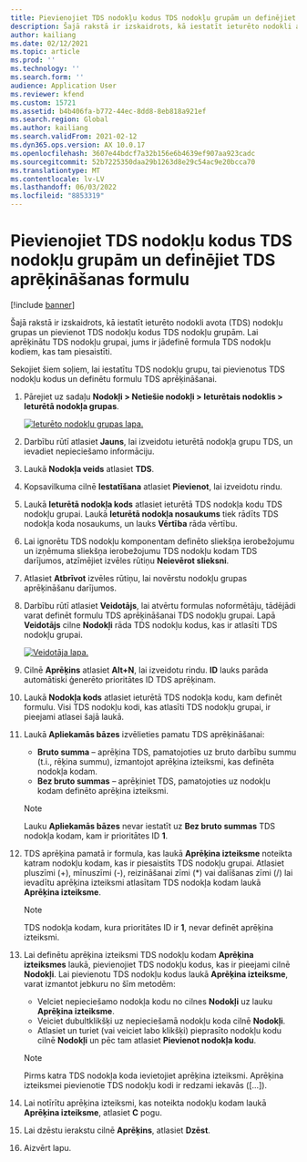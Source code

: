 ```yaml
---
title: Pievienojiet TDS nodokļu kodus TDS nodokļu grupām un definējiet TDS aprēķināšanas formulu
description: Šajā rakstā ir izskaidrots, kā iestatīt ieturēto nodokli avota (TDS) nodokļu grupas un pievienot TDS nodokļu kodus TDS nodokļu grupām. Lai aprēķinātu TDS nodokļu grupai, jums ir jādefinē formula TDS nodokļu kodiem, kas tam piesaistīti.
author: kailiang
ms.date: 02/12/2021
ms.topic: article
ms.prod: ''
ms.technology: ''
ms.search.form: ''
audience: Application User
ms.reviewer: kfend
ms.custom: 15721
ms.assetid: b4b406fa-b772-44ec-8dd8-8eb818a921ef
ms.search.region: Global
ms.author: kailiang
ms.search.validFrom: 2021-02-12
ms.dyn365.ops.version: AX 10.0.17
ms.openlocfilehash: 3607e44bdcf7a32b156e6b4639ef907aa923cadc
ms.sourcegitcommit: 52b7225350daa29b1263d8e29c54ac9e20bcca70
ms.translationtype: MT
ms.contentlocale: lv-LV
ms.lasthandoff: 06/03/2022
ms.locfileid: "8853319"
---
```

# <a name="attach-tds-tax-codes-to-tds-tax-groups-and-define-the-formula-for-calculating-tds"></a>Pievienojiet TDS nodokļu kodus TDS nodokļu grupām un definējiet TDS aprēķināšanas formulu

[!include [banner](../includes/banner.md)]

Šajā rakstā ir izskaidrots, kā iestatīt ieturēto nodokli avota (TDS) nodokļu grupas un pievienot TDS nodokļu kodus TDS nodokļu grupām. Lai aprēķinātu TDS nodokļu grupai, jums ir jādefinē formula TDS nodokļu kodiem, kas tam piesaistīti.

Sekojiet šiem soļiem, lai iestatītu TDS nodokļu grupu, tai pievienotus TDS nodokļu kodus un definētu formulu TDS aprēķināšanai.

1. Pārejiet uz sadaļu **Nodokļi \> Netiešie nodokļi \> Ieturētais nodoklis \> Ieturētā nodokļa grupas**.

    [![Ieturēto nodokļu grupas lapa.](./media/apac-ind-TDS-29.png)](./media/apac-ind-TDS-29.png)

2. Darbību rūtī atlasiet **Jauns**, lai izveidotu ieturētā nodokļa grupu TDS, un ievadiet nepieciešamo informāciju.
3. Laukā **Nodokļa veids** atlasiet **TDS**.
4. Kopsavilkuma cilnē **Iestatīšana** atlasiet **Pievienot**, lai izveidotu rindu.
5. Laukā **Ieturētā nodokļa kods** atlasiet ieturētā TDS nodokļa kodu TDS nodokļu grupai. Laukā **Ieturētā nodokļa nosaukums** tiek rādīts TDS nodokļa koda nosaukums, un lauks **Vērtība** rāda vērtību.
6. Lai ignorētu TDS nodokļu komponentam definēto sliekšņa ierobežojumu un izņēmuma sliekšņa ierobežojumu TDS nodokļu kodam TDS darījumos, atzīmējiet izvēles rūtiņu **Neievērot slieksni**.
7. Atlasiet **Atbrīvot** izvēles rūtiņu, lai novērstu nodokļu grupas aprēķināšanu darījumos.
8. Darbību rūtī atlasiet **Veidotājs**, lai atvērtu formulas noformētāju, tādējādi varat definēt formulu TDS aprēķināšanai TDS nodokļu grupai. Lapā **Veidotājs** cilne **Nodokļi** rāda TDS nodokļu kodus, kas ir atlasīti TDS nodokļu grupai.

    [![Veidotāja lapa.](./media/apac-ind-TDS-30.png)](./media/apac-ind-TDS-30.png)

9. Cilnē **Aprēķins** atlasiet **Alt+N**, lai izveidotu rindu. **ID** lauks parāda automātiski ģenerēto prioritātes ID TDS aprēķinam.
10. Laukā **Nodokļa kods** atlasiet ieturētā TDS nodokļa kodu, kam definēt formulu. Visi TDS nodokļu kodi, kas atlasīti TDS nodokļu grupai, ir pieejami atlasei šajā laukā.
11. Laukā **Apliekamās bāzes** izvēlieties pamatu TDS aprēķināšanai:

    - **Bruto summa** – aprēķina TDS, pamatojoties uz bruto darbību summu (t.i., rēķina summu), izmantojot aprēķina izteiksmi, kas definēta nodokļa kodam.
    - **Bez bruto summas** – aprēķiniet TDS, pamatojoties uz nodokļu kodam definēto aprēķina izteiksmi.

    > [!NOTE]
    > Lauku **Apliekamās bāzes** nevar iestatīt uz **Bez bruto summas** TDS nodokļa kodam, kam ir prioritātes ID **1**.

12. TDS aprēķina pamatā ir formula, kas laukā **Aprēķina izteiksme** noteikta katram nodokļu kodam, kas ir piesaistīts TDS nodokļu grupai. Atlasiet pluszīmi (+), mīnuszīmi (-), reizināšanai zīmi (\*) vai dalīšanas zīmi (/) lai ievadītu aprēķina izteiksmi atlasītam TDS nodokļa kodam laukā **Aprēķina izteiksme**.

    > [!NOTE]
    > TDS nodokļa kodam, kura prioritātes ID ir **1**, nevar definēt aprēķina izteiksmi.

13. Lai definētu aprēķina izteiksmi TDS nodokļu kodam **Aprēķina izteiksmes** laukā, pievienojiet TDS nodokļu kodus, kas ir pieejami cilnē **Nodokļi**. Lai pievienotu TDS nodokļu kodus laukā **Aprēķina izteiksme**, varat izmantot jebkuru no šīm metodēm:

    - Velciet nepieciešamo nodokļa kodu no cilnes **Nodokļi** uz lauku **Aprēķina izteiksme**.
    - Veiciet dubultklikšķi uz nepieciešamā nodokļu koda cilnē **Nodokļi**.
    - Atlasiet un turiet (vai veiciet labo klikšķi) pieprasīto nodokļu kodu cilnē **Nodokļi** un pēc tam atlasiet **Pievienot nodokļa kodu**.

    > [!NOTE]
    > Pirms katra TDS nodokļa koda ievietojiet aprēķina izteiksmi. Aprēķina izteiksmei pievienotie TDS nodokļu kodi ir redzami iekavās (\[...\]).

14. Lai notīrītu aprēķina izteiksmi, kas noteikta nodokļu kodam laukā **Aprēķina izteiksme**, atlasiet **C** pogu.
15. Lai dzēstu ierakstu cilnē **Aprēķins**, atlasiet **Dzēst**.
16. Aizvērt lapu.
